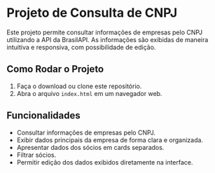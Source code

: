# Projeto de Consulta de CNPJ

Este projeto permite consultar informações de empresas pelo CNPJ utilizando a API da BrasilAPI. As informações são exibidas de maneira intuitiva e responsiva, com possibilidade de edição.

## Como Rodar o Projeto
1. Faça o download ou clone este repositório.
2. Abra o arquivo `index.html` em um navegador web.


## Funcionalidades
- Consultar informações de empresas pelo CNPJ.
- Exibir dados principais da empresa de forma clara e organizada.
- Apresentar dados dos sócios em cards separados.
- Filtrar sócios.
- Permitir edição dos dados exibidos diretamente na interface.